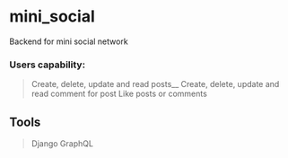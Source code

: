 # mini_social
 Backend for mini social network
### Users capability:
 > Create, delete, update and read posts__
 > Create, delete, update and read comment for post
 > Like posts or comments
## Tools
 > Django
 > GraphQL
